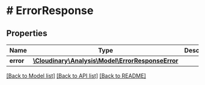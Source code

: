 # # ErrorResponse

## Properties

| Name        | Type          | Description   | Notes         |
|------------ | ------------- | ------------- | ------------- |
| **error** | [**\Cloudinary\Analysis\Model\ErrorResponseError**](ErrorResponseError.md) |  | [optional] |

[[Back to Model list]](../../README.md#models)
[[Back to API list]](../../README.md#api-endpoints)
[[Back to README]](../../README.md)
